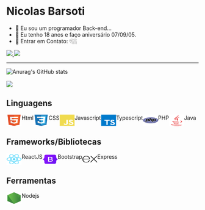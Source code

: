 <h1>Nicolas Barsoti</h1> 

- 🌱 Eu sou um programador Back-end...
- 🎇 Eu tenho 18 anos e faço aniversário 07/09/05.
- 📩 Entrar em Contato: 👇🏼

<a href="https://www.linkedin.com/in/nicolas-barsoti-7320a6305/" rel="nofollow" title="Entrar no Linkedin">
<img src="https://img.shields.io/badge/-nicolas-ff0000?style=flat-square&amp;logo=Linkedin&amp;logoColor=white&amp;link=https://www.linkedin.com/in/nicolas-barsoti-7320a6305/" style="max-width: 100%;">
</a>
<a href="mailto:nicolasbarsoti.nb@gmail.com" title="Enviar um E-mail">
<img src="https://img.shields.io/badge/-nicolasbarsoti.nb@gmail.com-ff0000?style=flat-square&amp;logo=Gmail&amp;logoColor=white&amp;link=mailto:nicolasbarsoti.nb@gmail.com" style="max-width: 100%;">
</a>


---


 ![Anurag's GitHub stats](https://github-readme-stats.vercel.app/api?username=nicolasbarsoti&show_icons=true&theme=dracula)

 <a href="https://github.com/anuraghazra/convoychat">
  <img height=200 align="center" src="https://github-readme-stats.vercel.app/api/top-langs?username=nicolasbarsoti&layout=compact&langs_count=8&card_width=260&theme=dark" />
</a>


<h2>Linguagens</h2> 

<div style="display: flex;"><br> 
  <img align="center" alt="Rafa-HTML" height="30" width="40" src="https://raw.githubusercontent.com/devicons/devicon/master/icons/html5/html5-original.svg">
  Html
  <img align="center" alt="Rafa-CSS" height="30" width="40" src="https://raw.githubusercontent.com/devicons/devicon/master/icons/css3/css3-original.svg">
  CSS
  <img align="center" alt="Rafa-Js" height="30" width="40" src="https://raw.githubusercontent.com/devicons/devicon/master/icons/javascript/javascript-plain.svg">
  Javascript 
  <img align="center" alt="Rafa-Js" height="30" width="40" src="https://raw.githubusercontent.com/devicons/devicon/master/icons/typescript/typescript-original.svg">
  Typescript 
  <img align="center" alt="Rafa-Js" height="30" width="40" src="https://raw.githubusercontent.com/devicons/devicon/master/icons/php/php-original.svg">
  PHP  
  <img align="center" alt="Rafa-Js" height="30" width="40" src="https://raw.githubusercontent.com/devicons/devicon/master/icons/java/java-plain.svg">
  Java     
</div>


<h2>Frameworks/Bibliotecas</h2>

<div style="display: flex;"><br>
  <img align="center" alt="Rafa-CSS" height="30" width="40" src="https://raw.githubusercontent.com/devicons/devicon/master/icons/react/react-original.svg">  
  ReactJS
  <img align="center" alt="Rafa-Js" height="30" width="40" src="https://raw.githubusercontent.com/devicons/devicon/master/icons/bootstrap/bootstrap-original.svg">
  Bootstrap
  <img align="center" alt="Rafa-Js" height="30" width="40" src="https://raw.githubusercontent.com/devicons/devicon/master/icons/express/express-original.svg" style="background:#fff">
  Express
</div>                


<h2>Ferramentas</h2>

<div style="display: flex;"><br>
  <img align="center" alt="Rafa-CSS" height="30" width="40" src="https://raw.githubusercontent.com/devicons/devicon/master/icons/nodejs/nodejs-original.svg">  
  Nodejs
</div>     


